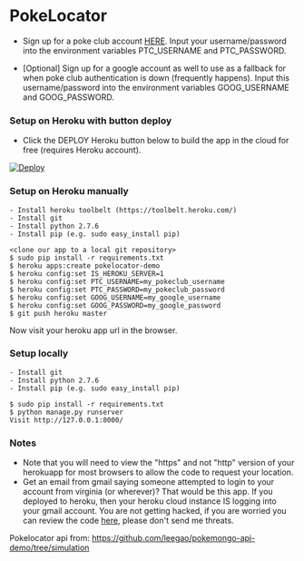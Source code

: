 PokeLocator
===========

- Sign up for a poke club account [HERE](https://club.pokemon.com/us/pokemon-trainer-club/sign-up/). Input your username/password into the environment variables PTC_USERNAME and PTC_PASSWORD.

- [Optional] Sign up for a google account as well to use as a fallback for when poke club authentication is down (frequently happens). Input this username/password into the environment variables GOOG_USERNAME and GOOG_PASSWORD.

### Setup on Heroku with button deploy

- Click the DEPLOY Heroku button below to build the app in the cloud for free (requires Heroku account).

[![Deploy](https://www.herokucdn.com/deploy/button.png)](https://heroku.com/deploy)

### Setup on Heroku manually
```
- Install heroku toolbelt (https://toolbelt.heroku.com/)
- Install git
- Install python 2.7.6
- Install pip (e.g. sudo easy_install pip)
```

```
<clone our app to a local git repository>
$ sudo pip install -r requirements.txt
$ heroku apps:create pokelocator-demo
$ heroku config:set IS_HEROKU_SERVER=1
$ heroku config:set PTC_USERNAME=my_pokeclub_username
$ heroku config:set PTC_PASSWORD=my_pokeclub_password
$ heroku config:set GOOG_USERNAME=my_google_username
$ heroku config:set GOOG_PASSWORD=my_google_password
$ git push heroku master
```

Now visit your heroku app url in the browser.

### Setup locally
```
- Install git
- Install python 2.7.6
- Install pip (e.g. sudo easy_install pip)
```

```
$ sudo pip install -r requirements.txt
$ python manage.py runserver
Visit http://127.0.0.1:8000/
```

### Notes
- Note that you will need to view the "https" and not "http" version of your herokuapp for most browsers to allow the code to request your location.
- Get an email from gmail saying someone attempted to login to your account from virginia (or wherever)? That would be this app. If you deployed to heroku, then your heroku cloud instance IS logging into your gmail account. You are not getting hacked, if you are worried you can review the code [here](https://github.com/emeth-/pokelocater/blob/master/api/pokelocator_api.py#L167), please don't send me threats.

Pokelocator api from:
https://github.com/leegao/pokemongo-api-demo/tree/simulation
